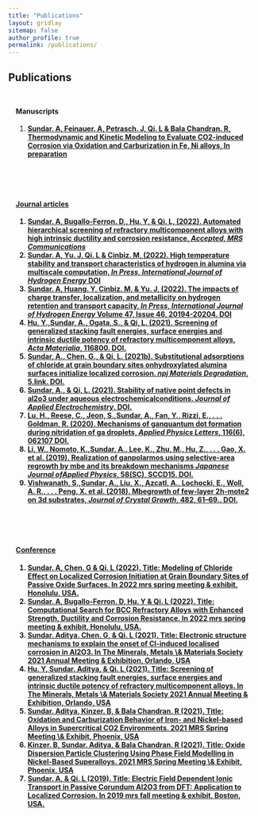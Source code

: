 ```yaml
---
title: "Publications"
layout: gridlay
sitemap: false
author_profile: true
permalink: /publications/
---
```


<style>
.jumbotron{
    padding:3%;
    padding-bottom:10px;
    padding-top:10px;
    margin-top:10px;
    margin-bottom:30px;
}
</style>

## Publications

<style>
img{
  border-radius: 10px;
}
.col-md-3 {
  margin-top:10px;
  margin-bottom:10px;
  padding:0px;
  display:block;
  overflow:hidden;
  text-align:center;
  display: table-cell;
  background: white;
  border-radius: 20px;
  height: auto;
  <!-- border: 1px solid black; -->
}
iframe {
  margin:0;
  padding:0;
  width: 175px;
  display: inline;
  vertical-align: middle;
}
</style>


<div class="jumbotron">
<div class="row align-items-end">
<div class="col-md-12 col-sm-12">
 <h4>Manuscripts</h4>
 <ol>
 <li><u><b>Sundar. A, Feinauer. A, Petrasch. J, Qi. L & Bala Chandran. R, Thermodynamic and Kinetic Modeling to Evaluate CO2-induced Corrosion via Oxidation and Carburization in Fe, Ni alloys, In preparation <br></li>
 </ol>
</div>
</div>
</div>

<div class="jumbotron">
<div class="row align-items-end">
<div class="col-md-12 col-sm-12">
 <h4>Journal articles</h4>
 <ol>
 <li><u><b>Sundar. A</b></u>, Bugallo-Ferron. D,, Hu. Y, & Qi. L, (2022). Automated hierarchical screening of refractory multicomponent alloys with high intrinsic ductility and corrosion resistance, <i> Accepted, MRS Communications </i><br></li>
 <li><u><b>Sundar. A</b></u>, Yu. J, Qi. L & Cinbiz. M, (2022). High temperature stability and transport characteristics of hydrogen in alumina via multiscale computation, <i>In Press, International Journal of Hydrogen Energy</i> <a href="https://www.sciencedirect.com/science/article/abs/pii/S0360319922031378" target="_blank">DOI</a><br></li>        
 <li><u><b>Sundar. A</b></u>, Huang. Y, Cinbiz. M, & Yu. J, (2022). The impacts of charge transfer, localization, and metallicity on hydrogen retention and transport capacity, <i>In Press, International Journal of Hydrogen Energy</i> Volume 47, Issue 46, 20194-20204. <a href="https://www.sciencedirect.com/science/article/abs/pii/S0360319922017177" target="_blank">DOI</a><br></li>    
 <li>Hu, Y.,<u><b>Sundar, A.</b></u>, Ogata, S., & Qi, L. (2021). Screening of generalized stacking fault energies, surface energies and intrinsic ductile potency of refractory multicomponent alloys, <i>Acta Materialia</i>, 116800. <a href="https://www.sciencedirect.com/science/article/abs/pii/S1359645421001804" target="_blank">DOI</a>.<br></li>
 <li><u><b>Sundar, A.</b></u>, Chen, G., & Qi, L. (2021b). Substitutional adsorptions of chloride at grain boundary sites onhydroxylated alumina surfaces initialize localized corrosion. <i>npj Materials Degradation</i>, 5.link. <a href="https://doi.org/10.1038/s41529-021-00161-w" target="_blank">DOI</a>.<br></li>
 <li><u><b>Sundar, A.</b></u>, & Qi, L. (2021). Stability of native point defects in al2o3 under aqueous electrochemicalconditions. <i>Journal of Applied Electrochemistry</i>. <a href="https://doi.org/10.1007/s10800-020-01526-w" target="_blank">DOI</a>.<br></li>
 <li>Lu, H., Reese, C., Jeon, S.,<u><b>Sundar, A.</b></u>, Fan, Y., Rizzi, E., . . . Goldman, R. (2020). Mechanisms of ganquantum dot formation during nitridation of ga droplets, <i>Applied Physics Letters</i>, 116(6), 062107 <a href="https://aip.scitation.org/doi/abs/10.1063/1.5133965" target="_blank">DOI</a>.<br></li>
 <li>Li, W., Nomoto, K.,<u><b>Sundar, A.</b></u>, Lee, K., Zhu, M., Hu, Z., . . . Gao, X. et al. (2019). Realization of ganpolarmos using selective-area regrowth by mbe and its breakdown mechanisms <i>Japanese Journal ofApplied Physics</i>, 58(SC), SCCD15. <a href="https://iopscience.iop.org/article/10.7567/1347-4065/ab0f1b/meta" target="_blank">DOI</a>.<br></li>
 <li>Vishwanath, S.,<u><b>Sundar, A.</b></u>, Liu, X., Azcatl, A., Lochocki, E., Woll, A. R., . . . Peng, X. et al. (2018). Mbegrowth of few-layer 2h-mote2 on 3d substrates, <i>Journal of Crystal Growth</i>, 482, 61–69.. <a href="https://www.sciencedirect.com/science/article/pii/S0022024817306310" target="_blank">DOI</a>.<br></li>
  </ol>
</div>
</div>
</div>    


<div class="jumbotron">
<div class="row align-items-end">
<div class="col-md-12 col-sm-12">
 <h4>Conference</h4>
 <ol>
 <li><u><b>Sundar. A</b></u>, Chen. G & Qi. L (2022). Title: Modeling of Chloride Effect on Localized Corrosion Initiation at Grain Boundary Sites of Passive Oxide Surfaces. In 2022 mrs spring meeting & exhibit, Honolulu, USA.<br></li>
 <li><u><b>Sundar. A</b></u>, Bugallo-Ferron. D, Hu. Y & Qi. L (2022). Title: Computational Search for BCC Refractory Alloys with Enhanced Strength, Ductility and Corrosion Resistance. In 2022 mrs spring meeting & exhibit, Honolulu, USA.<br></li>
 <li><u><b>Sundar. Aditya</b></u>. Chen. G, & Qi. L (2021). Title: Electronic structure mechanisms to explain the onset of Cl-induced localised corrosion in Al2O3. In The Minerals, Metals \& Materials Society 2021 Annual Meeting & Exhibition, Orlando, USA<br></li>
 <li>Hu. Y, <u><b>Sundar. Aditya</b></u>, & Qi. L (2021). Title: Screening of generalized stacking fault energies, surface
  energies and intrinsic ductile potency of refractory multicomponent alloys. In The Minerals, Metals \& Materials Society 2021 Annual Meeting & Exhibition, Orlando, USA<br></li>
 <li><u><b>Sundar. Aditya</b></u>, Kinzer. B, & Bala Chandran. R (2021). Title: Oxidation and Carburization Behavior of Iron- and Nickel-based Alloys in Supercritical CO2 Environments. 2021 MRS Spring Meeting \& Exhibit, Phoenix, USA<br></li> 
 <li>Kinzer. B, <u><b>Sundar. Aditya</b></u>, & Bala Chandran. R (2021). Title: Oxide Dispersion Particle Clustering Using Phase Field Modelling in Nickel-Based Superalloys. 2021 MRS Spring Meeting \& Exhibit, Phoenix, USA<br></li> 
 <li><u><b>Sundar. A</b></u>, & Qi. L (2019). Title: Electric Field Dependent Ionic Transport in Passive Corundum Al2O3 from DFT: Application to Localized Corrosion. In 2019 mrs fall meeting & exhibit, Boston, USA.<br></li>
 </ol>
</div>
</div>
</div>
